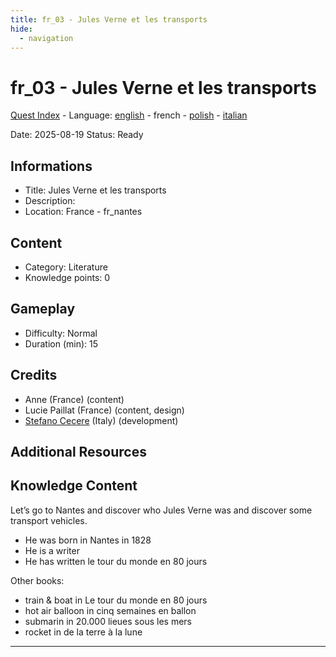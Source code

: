 ```yaml
---
title: fr_03 - Jules Verne et les transports
hide:
  - navigation
---
```


# fr_03 - Jules Verne et les transports
[Quest Index](./index.fr.md) - Language: [english](./fr_03.md) - french - [polish](./fr_03.pl.md) - [italian](./fr_03.it.md)

Date: 2025-08-19
Status: Ready

## Informations

- Title: Jules Verne et les transports
- Description: 
- Location: France - fr_nantes
## Content
- Category: Literature
- Knowledge points: 0
## Gameplay
- Difficulty: Normal
- Duration (min): 15
## Credits
- Anne (France) (content)
- Lucie Paillat (France) (content, design)
- [Stefano Cecere](https://stefanocecere.com) (Italy) (development)

## Additional Resources

## Knowledge Content

Let’s go to Nantes and discover who Jules Verne was and discover some transport vehicles.

- He was born in Nantes in 1828
- He is a writer 
- He has written le tour du monde en 80 jours

Other books:

- train & boat in Le tour du monde en 80 jours
- hot air balloon in cinq semaines en ballon
- submarin in 20.000 lieues sous les mers
- rocket in de la terre à la lune 


---

